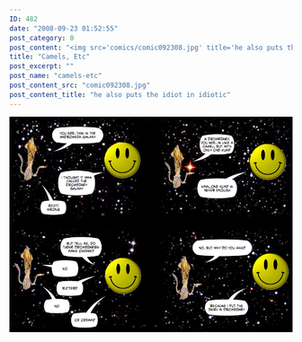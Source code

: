 ```yaml
---
ID: 482
date: "2008-09-23 01:52:55"
post_category: 0
post_content: "<img src='comics/comic092308.jpg' title='he also puts the idiot in idiotic' />"
title: "Camels, Etc"
post_excerpt: ""
post_name: "camels-etc"
post_content_src: "comic092308.jpg"
post_content_title: "he also puts the idiot in idiotic"
---
```



[![he also puts the idiot in idiotic](/comics-hi-res/comic092308.jpg)](/comics-hi-res/comic092308.jpg)
